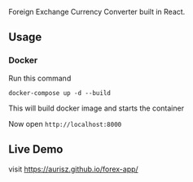 Foreign Exchange Currency Converter built in React.

## Usage

### Docker

Run this command

`docker-compose up -d --build`

This will build docker image and starts the container

Now open `http://localhost:8000`

## Live Demo

visit <https://aurisz.github.io/forex-app/>
